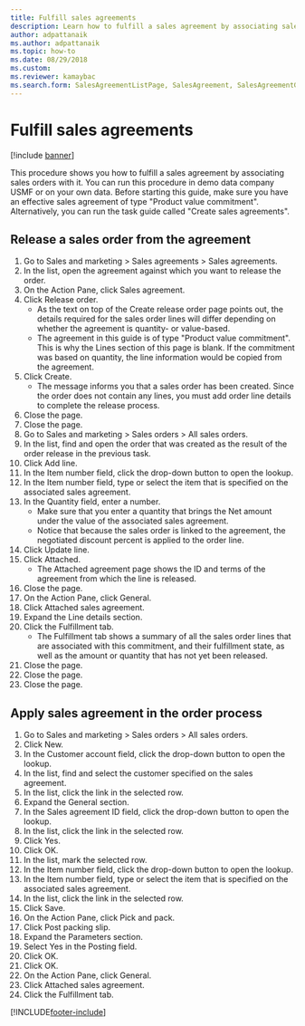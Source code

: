 ```yaml
--- 
title: Fulfill sales agreements
description: Learn how to fulfill a sales agreement by associating sales orders with it, including a step-by-step process for releasing sales orders from agreements.
author: adpattanaik
ms.author: adpattanaik
ms.topic: how-to
ms.date: 08/29/2018
ms.custom:
ms.reviewer: kamaybac   
ms.search.form: SalesAgreementListPage, SalesAgreement, SalesAgreementGenerateReleaseOrder, SalesTableListPage, SalesTable, AgreementLine, SalesCreateOrder,  SalesEditLines, SalesAgreementHistory 
---
```


# Fulfill sales agreements

[!include [banner](../../includes/banner.md)]

This procedure shows you how to fulfill a sales agreement by associating sales orders with it. You can run this procedure in demo data company USMF or on your own data. Before starting this guide, make sure you have an effective sales agreement of type "Product value commitment". Alternatively, you can run the task guide called "Create sales agreements".  




## Release a sales order from the agreement
1. Go to Sales and marketing > Sales agreements > Sales agreements.
2. In the list, open the agreement against which you want to release the order.
3. On the Action Pane, click Sales agreement.
4. Click Release order.
    * As the text on top of the  Create release order page points out, the details required for the sales order lines will differ depending on whether the agreement is quantity- or value-based.  
    * The agreement in this guide is of type "Product value commitment". This is why the Lines section of this page is blank. If the commitment was based on quantity, the line information would be copied from the agreement.  
5. Click Create.
    * The message informs you that a sales order has been created. Since the order does not contain any lines, you must add order line details to complete the release process.   
6. Close the page.
7. Close the page.
8. Go to Sales and marketing > Sales orders > All sales orders.
9. In the list, find and open the order that was created as the result of the order release in the previous task.
10. Click Add line.
11. In the Item number field, click the drop-down button to open the lookup.
12. In the Item number field, type or select the item that is specified on the associated sales agreement.
13. In the Quantity field, enter a number.
    * Make sure that you enter a quantity that brings the Net amount under the value of the associated sales agreement.  
    * Notice that because the sales order is linked to the agreement, the negotiated discount percent is applied to the order line.  
14. Click Update line.
15. Click Attached.
    * The Attached agreement page shows the ID and terms of the agreement from which the line is released.  
16. Close the page.
17. On the Action Pane, click General.
18. Click Attached sales agreement.
19. Expand the Line details section.
20. Click the Fulfillment tab.
    * The Fulfillment tab shows a summary of all the sales order lines that are associated with this commitment, and their fulfillment state, as well as the amount or quantity that has not yet been released.   
21. Close the page.
22. Close the page.
23. Close the page.

## Apply sales agreement in the order process
1. Go to Sales and marketing > Sales orders > All sales orders.
2. Click New.
3. In the Customer account field, click the drop-down button to open the lookup.
4. In the list, find and select the customer specified on the sales agreement.
5. In the list, click the link in the selected row.
6. Expand the General section.
7. In the Sales agreement ID field, click the drop-down button to open the lookup.
8. In the list, click the link in the selected row.
9. Click Yes.
10. Click OK.
11. In the list, mark the selected row.
12. In the Item number field, click the drop-down button to open the lookup.
13. In the Item number field, type or select the item that is specified on the associated sales agreement.
14. In the list, click the link in the selected row.
15. Click Save.
16. On the Action Pane, click Pick and pack.
17. Click Post packing slip.
18. Expand the Parameters section.
19. Select Yes in the Posting field.
20. Click OK.
21. Click OK.
22. On the Action Pane, click General.
23. Click Attached sales agreement.
24. Click the Fulfillment tab.



[!INCLUDE[footer-include](../../../includes/footer-banner.md)]